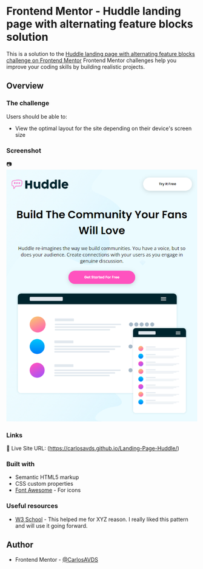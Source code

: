 # Frontend Mentor - Huddle landing page with alternating feature blocks solution

This is a solution to the [Huddle landing page with alternating feature blocks challenge on Frontend Mentor](httpswwwfrontendmentoriochallengeshuddle-landing-page-with-alternating-feature-blocks-5ca5f5981e82137ec91a510) 
Frontend Mentor challenges help you improve your coding skills by building realistic projects. 

## Overview

### The challenge

Users should be able to:

- View the optimal layout for the site depending on their device's screen size

### Screenshot

📷 ![preview](./images/indexprint.png)

### Links

🔗 Live Site URL: (https://carlosavds.github.io/Landing-Page-Huddle/)


### Built with

- Semantic HTML5 markup
- CSS custom properties
- [Font Awesome](https://fontawesome.com/) - For icons


### Useful resources

- [W3 School](https://www.w3schools.com/) - This helped me for XYZ reason. I really liked this pattern and will use it going forward.


## Author

- Frontend Mentor - [@CarlosAVDS](https://www.frontendmentor.io/profile/CarlosAVDS)
